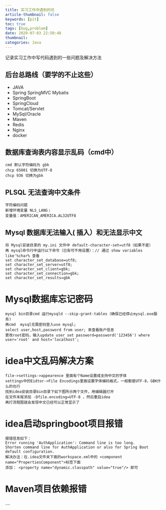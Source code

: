 ```yaml
---
title: 实习工作中遇到的坑
article-thumbnail: false
keywords: [pit]
toc: true
tags: [bug,problem]
date: 2020-07-03 22:50:48
thumbnail:
categories: Java
---
```

记录实习工作中写代码遇到的一些问题及解决方法
<!-- more -->

## 后台总路线（要学的不止这些）
- JAVA
- Spring SpringMVC Mybatis
- SpringBoot
- SpringCloud
- Tomcat/Servlet
- MySql/Oracle
- Maven
- Redis
- Nginx
- docker


## 数据库查询表内容显示乱码（cmd中）
    cmd 默认字符编码为 gbk
    chcp 65001 切换为UTF-8
    chcp 936 切换为gbk


## PLSQL 无法查询中文条件
    字符编码问题
    新增环境变量 NLS_LANG；
    变量值：AMERICAN_AMERICA.AL32UTF8



## Mysql 数据库无法输入( 插入）和无法显示中文
    将 Mysql安装目录的 my.ini 文件中 default-character-set=utf8（如果不是）
    再 mysql命令行中运行以下命令（已有可不用设置）：// 通过 show variables like'%char% 查看
    set character_set_database=utf8;
    set character_set_server=utf8;
    set character_set_client=gbk;
    set character_set_connection=gbk; 
    set character_set_results=gbk


# Mysql数据库忘记密码
    mysql bin目录cmd 运行mysqld --skip-grant-tables（确保已经停止mysql.exe服务) 
    再cmd  mysql无需密码登入use mysql;
    select user,host,password from user; 来查看账户信息 
    更改root密码，输入update user set password=password('123456') where user='root' and host='localhost';

# idea中文乱码解决方案
    file->settings->appearence 里面有个Name设置成支持中文的字体
    settings中的Eidtor->File Encodings里面设置字体编码格式，一般都是UTF-8，GBK什么的也行
    找到idea安装目录bin目录下如下图所示两个文件，用编辑器打开
    在文件末尾添加 -Dfile.encoding=UTF-8 ，然后重启idea 
    再打流程图就会发现中文已经可以正常显示了

# idea启动springboot项目报错
    报错信息如下：
    Error running 'AuthApplication': Command line is too long. 
    Shorten command line for AuthApplication or also for Spring Boot default configuration.
    解决办法：在.idea文件夹下面的workspace.xml中的 <component name="PropertiesComponent">标签下面
    添加： <property name="dynamic.classpath" value="true"/> 即可


# Maven项目依赖报错

....



